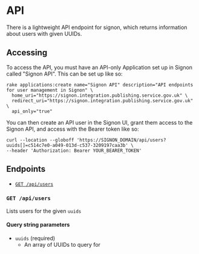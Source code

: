 # API

There is a lightweight API endpoint for signon, which returns information about users with
given UUIDs.

## Accessing

To access the API, you must have an API-only Application set up in Signon called "Signon API".
This can be set up like so:

```shell
rake applications:create name="Signon API" description="API endpoints for user management in Signon" \
  home_uri="https://signon.integration.publishing.service.gov.uk" \
  redirect_uri="https://signon.integration.publishing.service.gov.uk" \
  api_only="true"
```

You can then create an API user in the Signon UI, grant them access to the Signon API, and 
access with the Bearer token like so:

```shell
curl --location --globoff 'https://SIGNON_DOMAIN/api/users?uuids[]=c514c7e0-a049-013d-c537-3209197caa3b' \
--header 'Authorization: Bearer YOUR_BEARER_TOKEN'
```

## Endpoints

* [`GET /api/users`](#get-apiusers)

### `GET /api/users`

Lists users for the given `uuids`

#### Query string parameters

* `uuids` (required)
  * An array of UUIDs to query for


